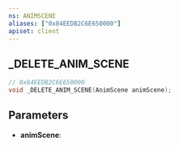 ```yaml
---
ns: ANIMSCENE
aliases: ["0x84EEDB2C6E650000"]
apiset: client
---
```

## _DELETE_ANIM_SCENE

```c
// 0x84EEDB2C6E650000
void _DELETE_ANIM_SCENE(AnimScene animScene);
```


## Parameters
* **animScene**:



